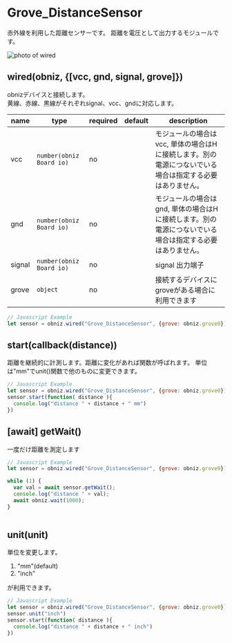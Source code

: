 # Grove_DistanceSensor
赤外線を利用した距離センサーです。
距離を電圧として出力するモジュールです。

![photo of wired](image.jpg)


## wired(obniz, {[vcc, gnd, signal, grove]})

obnizデバイスと接続します。  
黄線、赤線、黒線がそれぞれsignal、vcc、gndに対応します。  

name | type | required | default | description
--- | --- | --- | --- | ---
vcc | `number(obniz Board io)` | no |  &nbsp; | モジュールの場合はvcc, 単体の場合はHに接続します。別の電源につないでいる場合は指定する必要はありません。
gnd | `number(obniz Board io)` | no |  &nbsp; | モジュールの場合はgnd, 単体の場合はHに接続します。別の電源につないでいる場合は指定する必要はありません。
signal | `number(obniz Board io)` | no |  &nbsp; | 	signal 出力端子
grove | `object` | no | &nbsp;  | 接続するデバイスにgroveがある場合に利用できます


```javascript
// Javascript Example
let sensor = obniz.wired("Grove_DistanceSensor", {grove: obniz.grove0});
```

## start(callback(distance))
距離を継続的に計測します。距離に変化があれば関数が呼ばれます。
単位は"mm"でunit()関数で他のものに変更できます。
```javascript
// Javascript Example
let sensor = obniz.wired("Grove_DistanceSensor", {grove: obniz.grove0});
sensor.start(function( distance ){
  console.log("distance " + distance + " mm")
})
```

## [await] getWait()
一度だけ距離を測定します

```javascript
// Javascript Example
let sensor = obniz.wired("Grove_DistanceSensor", {grove: obniz.grove0});

while (1) {
  var val = await sensor.getWait();
  console.log("distance " + val);
  await obniz.wait(1000);
}
    
```
    
## unit(unit)
単位を変更します。

1. "mm"(default)
2. "inch"

が利用できます。

```javascript
// Javascript Example
let sensor = obniz.wired("Grove_DistanceSensor", {grove: obniz.grove0});
sensor.unit("inch")
sensor.start(function( distance ){
  console.log("distance " + distance + " inch")
})
```